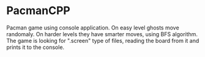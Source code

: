 # PacmanCPP
Pacman game using console application.
On easy level ghosts move randomaly. On harder levels they have smarter moves, using BFS algorithm.
The game is looking for ".screen" type of files, reading the board from it and prints it to the console.
